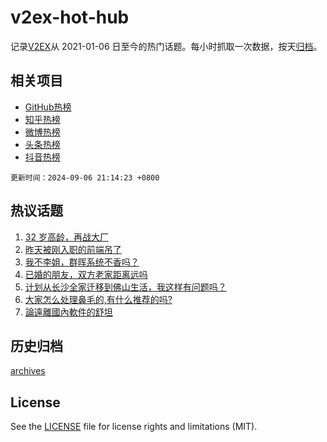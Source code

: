 # v2ex-hot-hub

 记录[V2EX](https://www.v2ex.com/)从 2021-01-06 日至今的热门话题。每小时抓取一次数据，按天[归档](archives)。
 
 ## 相关项目

- [GitHub热榜](https://github.com/lonnyzhang423/github-hot-hub)
- [知乎热榜](https://github.com/lonnyzhang423/zhihu-hot-hub)
- [微博热榜](https://github.com/lonnyzhang423/weibo-hot-hub)
- [头条热榜](https://github.com/lonnyzhang423/toutiao-hot-hub)
- [抖音热榜](https://github.com/lonnyzhang423/douyin-hot-hub)


 `更新时间：2024-09-06 21:14:23 +0800`

## 热议话题

1. [32 岁高龄，再战大厂](https://www.v2ex.com/t/1070623)
1. [昨天被刚入职的前端吊了](https://www.v2ex.com/t/1070614)
1. [我不李姐，群晖系统不香吗？](https://www.v2ex.com/t/1070616)
1. [已婚的朋友，双方老家距离远吗](https://www.v2ex.com/t/1070590)
1. [计划从长沙全家迁移到佛山生活，我这样有问题吗？](https://www.v2ex.com/t/1070716)
1. [大家怎么处理鼻毛的,有什么推荐的吗?](https://www.v2ex.com/t/1070608)
1. [論遠離國內軟件的舒坦](https://www.v2ex.com/t/1070599)

## 历史归档

[archives](archives)

## License

See the [LICENSE](LICENSE) file for license rights and limitations (MIT).
